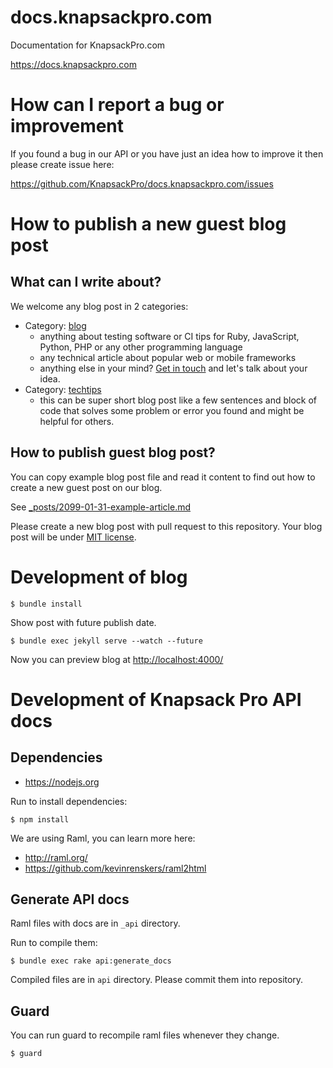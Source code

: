 # docs.knapsackpro.com

Documentation for KnapsackPro.com

https://docs.knapsackpro.com

# How can I report a bug or improvement

If you found a bug in our API or you have just an idea how to improve it then please create issue here:

https://github.com/KnapsackPro/docs.knapsackpro.com/issues

# How to publish a new guest blog post

## What can I write about?

We welcome any blog post in 2 categories:

* Category: [blog](https://docs.knapsackpro.com/)
  * anything about testing software or CI tips for Ruby, JavaScript, Python, PHP or any other programming language
  * any technical article about popular web or mobile frameworks
  * anything else in your mind? [Get in touch](https://knapsackpro.com/contact) and let's talk about your idea.
* Category: [techtips](https://docs.knapsackpro.com/tech_tips/)
  * this can be super short blog post like a few sentences and block of code that solves some problem or error you found and might be helpful for others.

## How to publish guest blog post?

You can copy example blog post file and read it content to find out how to create a new guest post on our blog.

See [_posts/2099-01-31-example-article.md](https://raw.githubusercontent.com/KnapsackPro/docs.knapsackpro.com/gh-pages/_posts/2099-01-31-example-article.md)

Please create a new blog post with pull request to this repository.
Your blog post will be under [MIT license](LICENSE).

# Development of blog

    $ bundle install

Show post with future publish date.

    $ bundle exec jekyll serve --watch --future

Now you can preview blog at [http://localhost:4000/](http://localhost:4000/2099/example-article)

# Development of Knapsack Pro API docs

## Dependencies

* https://nodejs.org

Run to install dependencies:

    $ npm install

We are using Raml, you can learn more here:

* http://raml.org/
* https://github.com/kevinrenskers/raml2html

## Generate API docs

Raml files with docs are in `_api` directory.

Run to compile them:

    $ bundle exec rake api:generate_docs

Compiled files are in `api` directory. Please commit them into repository.

## Guard

You can run guard to recompile raml files whenever they change.

    $ guard
